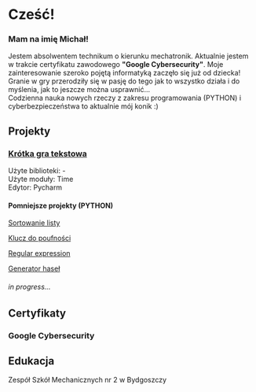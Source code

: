 

<h1>Cześć!</h1>
<h3>Mam na imię Michał!</h3>
  <p>Jestem absolwentem technikum o kierunku mechatronik.
  Aktualnie jestem w trakcie certyfikatu zawodowego <b>"Google Cybersecurity"</b>.
  Moje zainteresowanie szeroko pojętą informatyką zaczęło się już od dziecka!
  Granie w gry przerodziły się w pasję do tego jak to wszystko działa i 
    do myślenia, jak to jeszcze można usprawnić... <br>
    Codzienna nauka nowych rzeczy z zakresu programowania (PYTHON)
    i cyberbezpieczeństwa to aktualnie mój konik :)
  </p>

<h2>Projekty</h2>
<h3><a href="https://github.com/eloMichas/python/blob/main/krotka%20gra%20tekstowa.py">Krótka gra tekstowa<a></h2>
<p>
Użyte biblioteki: - <br>
Użyte moduły: Time <br>
Edytor: Pycharm
</p>
<h4>Pomniejsze projekty (PYTHON)</h4>
<p><a href="https://github.com/eloMichas/python/blob/main/sortowanie%20listy.py">Sortowanie listy</a></p>
<p><a href="https://github.com/eloMichas/python/blob/main/prosty%20szyfr.py">Klucz do poufności</a></p>
<p><a href="https://github.com/eloMichas/python/blob/main/pare%20funkcji%20z%20plikiem%20txt%20i%20modulem%20re.py">Regular expression</a></p>
<p><a href="https://github.com/eloMichas/python/blob/main/generator%20haseł%20z%20zapisem.py">Generator haseł</a></p>
<h6>in progress...</h6>
<h2>Certyfikaty</h2>
<h3>Google Cybersecurity</h3>

<h2>Edukacja</h2>

<p>Zespół Szkół Mechanicznych nr 2 w Bydgoszczy</p>
